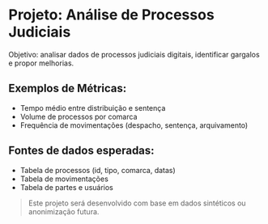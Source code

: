 # Projeto: Análise de Processos Judiciais

Objetivo: analisar dados de processos judiciais digitais, identificar gargalos e propor melhorias.

## Exemplos de Métricas:

- Tempo médio entre distribuição e sentença
- Volume de processos por comarca
- Frequência de movimentações (despacho, sentença, arquivamento)

## Fontes de dados esperadas:

- Tabela de processos (id, tipo, comarca, datas)
- Tabela de movimentações
- Tabela de partes e usuários

> Este projeto será desenvolvido com base em dados sintéticos ou anonimização futura.

